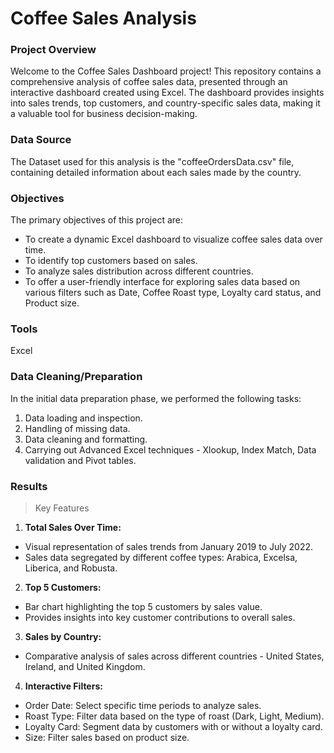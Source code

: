 # Coffee Sales Analysis

### Project Overview 
Welcome to the Coffee Sales Dashboard project! This repository contains a comprehensive analysis of coffee sales data, presented through an interactive dashboard created using Excel. The dashboard provides insights into sales trends, top customers, and country-specific sales data, making it a valuable tool for business decision-making.

### Data Source
The Dataset used for this analysis is the "coffeeOrdersData.csv" file, containing detailed information about each sales made by the country. 

### Objectives
The primary objectives of this project are:

- To create a dynamic Excel dashboard to visualize coffee sales data over time.
- To identify top customers based on sales.
- To analyze sales distribution across different countries.
- To offer a user-friendly interface for exploring sales data based on various filters such as Date, Coffee Roast type, Loyalty card status, and Product size.

### Tools
Excel 

### Data Cleaning/Preparation
In the initial data preparation phase, we performed the following tasks:
1. Data loading and inspection.
2. Handling of missing data.
3. Data cleaning and formatting.
4. Carrying out Advanced Excel techniques - Xlookup, Index Match, Data validation and Pivot tables.

### Results
>Key Features
1. **Total Sales Over Time:**
- Visual representation of sales trends from January 2019 to July 2022.
- Sales data segregated by different coffee types: Arabica, Excelsa, Liberica, and Robusta.

2. **Top 5 Customers:**
- Bar chart highlighting the top 5 customers by sales value.
- Provides insights into key customer contributions to overall sales.

3. **Sales by Country:**
- Comparative analysis of sales across different countries - United States, Ireland, and United Kingdom.
 
4. **Interactive Filters:**
- Order Date: Select specific time periods to analyze sales.
- Roast Type: Filter data based on the type of roast (Dark, Light, Medium).
- Loyalty Card: Segment data by customers with or without a loyalty card.
- Size: Filter sales based on product size.


